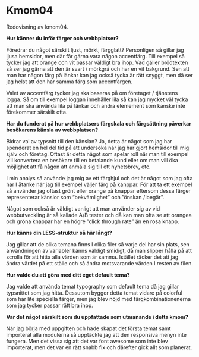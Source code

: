 Kmom04
===============================

Redovisning av kmom04.

<b>Hur känner du inför färger och webbplatser?</b>
<p>Föredrar du något särskilt ljust, mörkt, färgglatt? Personligen så gillar jag ljusa hemsidor, men där får gärna vara någon accentfärg. Till exempel så tycker jag att orange och vit passar väldigt bra ihop. Vad gäller brödtexten så ser jag gärna att den är svart / mörkgrå och har en vit bakgrund. Sen att man har någon färg på länkar kan jag också tycka är rätt snyggt, men då ser jag helst att den har samma färg som accentfärgen.</p>

<p>Valet av accentfärg tycker jag ska baseras på om företaget / tjänstens logga. Så om till exempel loggan innehåller lila så kan jag mycket väl tycka att man ska använda lila på länkar och andra elemement som kanske inte förekommer särskilt ofta.</p>

<b>Har du funderat på hur webbplatsers färgskala och färgsättning påverkar besökarens känsla av webbplatsen?</b>
<p>Bidrar val av typsnitt till den känslan? Ja, detta är något som jag har spenderat en hel del tid på att undersöka när jag har gjort hemsidor till mig själv och företag. Oftast är detta något som spelar roll när man till exempel vill konvertera en besökare till en betalande kund eller om man vill öka möjlighet att få någon att anmäla sig till ett nyhetsbrev, etc.</p>

<p>I min analys så använde jag mig av ett färghjul och det är något som jag ofta har I åtanke när jag till exempel väljer färg på kanppar. För att ta ett exempel så använder jag oftast grönt eller orange på knappar eftersom dessa färger representerar känslor som “bekvämlighet” och ”önskan / begär”.</p>

<p>Något som också är väldigt vanligt att man använder sig av vid webbutveckling är så kallade A/B tester och då kan man ofta se att orangea och gröna knappar har en högre ”click through rate” än en rosa knapp.</p>

<b>Hur känns din LESS-struktur så här långt?</b>
<p>Jag gillar att de olika temana finns I olika filer så varje del har sin plats, sen användningen av variabler känns väldigt smidigt, då man slipper hålla på att scrolla för att hitta alla värden som är samma. Istället räcker det att jag ändra värdet på ett ställe och så ändra motsvarande värden I resten av filen.</p>

<b>Hur valde du att göra med ditt eget default tema?</b>
<p>Jag valde att använda temat typography som default tema då jag gillar typsnittet som jag hitta. Dessutom bygger detta temat vidare på colorful som har lite speciella färger, men jag blev nöjd med färgkombinationenerna som jag tycker passar rätt bra ihop.</p>

<b>Var det något särskilt som du uppfattade som utmanande i detta kmom?</b>
<p>När jag börja med uppgiften och hade skapat det första temat samt importerat alla modulerna så upptäckte jag att den responsiva menyn inte fungera. Men det vissa sig att det var font awesome som inte blev importerat, men det var en rätt snabb fix och därefter gick allt som planerat.</p>
